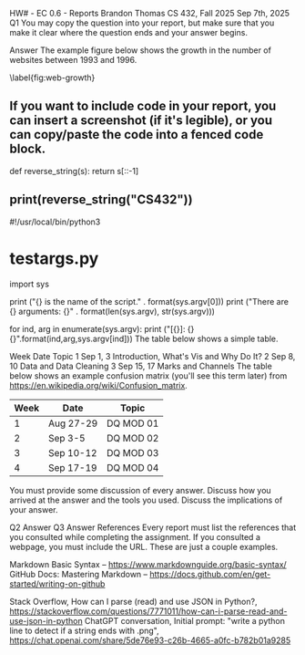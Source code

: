 HW# - EC 0.6 - Reports
Brandon Thomas
CS 432, Fall 2025
Sep 7th, 2025
Q1
You may copy the question into your report, but make sure that you make it clear where the question ends and your answer begins.

Answer
The example figure below shows the growth in the number of websites between 1993 and 1996.

\label{fig:web-growth}

If you want to include code in your report, you can insert a screenshot (if it's legible), or you can copy/paste the code into a fenced code block.
----------------------------
def reverse_string(s):
    return s[::-1]

print(reverse_string("CS432"))
----------------------------
#!/usr/local/bin/python3
# testargs.py

import sys

print ("{} is the name of the script." . format(sys.argv[0]))
print ("There are {} arguments: {}" . format(len(sys.argv), str(sys.argv)))

for ind, arg in enumerate(sys.argv):
    print ("[{}]: {} {}".format(ind,arg,sys.argv[ind]))
The table below shows a simple table.

Week	Date	Topic
1	Sep 1, 3	Introduction, What's Vis and Why Do It?
2	Sep 8, 10	Data and Data Cleaning
3	Sep 15, 17	Marks and Channels
The table below shows an example confusion matrix (you'll see this term later) from https://en.wikipedia.org/wiki/Confusion_matrix.

| Week | Date       | Topic                          |
|------|------------|--------------------------------|
| 1    | Aug 27-29  | DQ MOD 01                      |
| 2    | Sep 3-5    | DQ MOD 02                      |
| 3    | Sep 10-12  | DQ MOD 03                      |
| 4    | Sep 17-19  | DQ MOD 04                      |

You must provide some discussion of every answer. Discuss how you arrived at the answer and the tools you used. Discuss the implications of your answer.

Q2
Answer
Q3
Answer
References
Every report must list the references that you consulted while completing the assignment. If you consulted a webpage, you must include the URL. These are just a couple examples.

Markdown Basic Syntax – https://www.markdownguide.org/basic-syntax/
GitHub Docs: Mastering Markdown – https://docs.github.com/en/get-started/writing-on-github
   
Stack Overflow, How can I parse (read) and use JSON in Python?, https://stackoverflow.com/questions/7771011/how-can-i-parse-read-and-use-json-in-python
ChatGPT conversation, Initial prompt: "write a python line to detect if a string ends with .png", https://chat.openai.com/share/5de76e93-c26b-4665-a0fc-b782b01a9285
